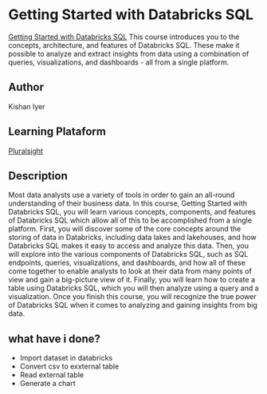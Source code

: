 # Getting Started with Databricks SQL

[Getting Started with Databricks SQL](https://app.pluralsight.com/library/courses/getting-started-databricks-sql/description)
This course introduces you to the concepts, architecture, and features of Databricks SQL. These make it possible to analyze and extract insights from data using a combination of queries, visualizations, and dashboards - all from a single platform.

## Author
Kishan Iyer

## Learning Plataform
[Pluralsight](https://www.pluralsight.com/)

## Description
Most data analysts use a variety of tools in order to gain an all-round understanding of their business data. In this course, Getting Started with Databricks SQL, you will learn various concepts, components, and features of Databricks SQL which allow all of this to be accomplished from a single platform. First, you will discover some of the core concepts around the storing of data in Databricks, including data lakes and lakehouses, and how Databricks SQL makes it easy to access and analyze this data. Then, you will explore into the various components of Databricks SQL, such as SQL endpoints, queries, visualizations, and dashboards, and how all of these come together to enable analysts to look at their data from many points of view and gain a big-picture view of it. Finally, you will learn how to create a table using Databricks SQL, which you will then analyze using a query and a visualization. Once you finish this course, you will recognize the true power of Databricks SQL when it comes to analyzing and gaining insights from big data.

## what have i done?
- Import dataset in databricks
- Convert csv to exxternal table
- Read external table
- Generate a chart
